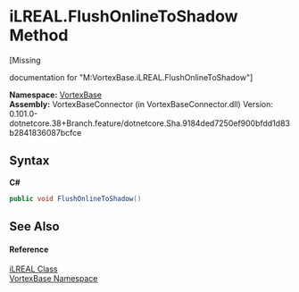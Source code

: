 # iLREAL.FlushOnlineToShadow Method 
 

\[Missing <summary> documentation for "M:VortexBase.iLREAL.FlushOnlineToShadow"\]

**Namespace:**&nbsp;<a href="N_VortexBase.md">VortexBase</a><br />**Assembly:**&nbsp;VortexBaseConnector (in VortexBaseConnector.dll) Version: 0.101.0-dotnetcore.38+Branch.feature/dotnetcore.Sha.9184ded7250ef900bfdd1d83b2841836087bcfce

## Syntax

**C#**<br />
``` C#
public void FlushOnlineToShadow()
```


## See Also


#### Reference
<a href="T_VortexBase_iLREAL.md">iLREAL Class</a><br /><a href="N_VortexBase.md">VortexBase Namespace</a><br />